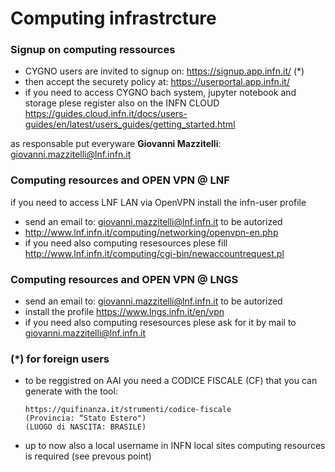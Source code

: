 # Computing infrastrcture

### Signup on computing ressources
* CYGNO users are invited to signup on: https://signup.app.infn.it/ (*)
* then accept the securety policy at: https://userportal.app.infn.it/ 
* if you need to access CYGNO bach system, jupyter notebook and storage plese register also on the INFN CLOUD https://guides.cloud.infn.it/docs/users-guides/en/latest/users_guides/getting_started.html

as responsable put everyware **Giovanni Mazzitelli**: giovanni.mazzitelli@lnf.infn.it

### Computing resources and OPEN VPN @ LNF
if you need to access LNF LAN via OpenVPN install the infn-user profile
* send an email to: giovanni.mazzitelli@lnf.infn.it to be autorized
* http://www.lnf.infn.it/computing/networking/openvpn-en.php
* if you need also computing resesources plese fill http://www.lnf.infn.it/computing/cgi-bin/newaccountrequest.pl 

### Computing resources and OPEN VPN @ LNGS
* send an email to: giovanni.mazzitelli@lnf.infn.it to be autorized
* install the profile https://www.lngs.infn.it/en/vpn
* if you need also computing resesources plese ask for it by mail to giovanni.mazzitelli@lnf.infn.it

### (*) for foreign users ###
* to be reggistred on AAI you need a CODICE FISCALE (CF) that you can generate with the tool:

      https://quifinanza.it/strumenti/codice-fiscale 
      (Provincia: “Stato Estero")
      (LUOGO di NASCITA: BRASILE)

* up to now also a local username in INFN local sites computing resources is required (see prevous point)
